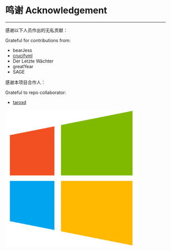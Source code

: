 # 鸣谢 Acknowledgement

---

感谢以下人员作出的无私贡献：

Grateful for contributions from:

* bearJess
* [crucifyml](https://github.com/crucifyml)
* Der Letzte Wächter
* greatYear
* SAGE

感谢本项目合作人：

Grateful to repo collaborator:

* [taroxd](https://github.com/taroxd)

![](/assets/windows_logo.png)

